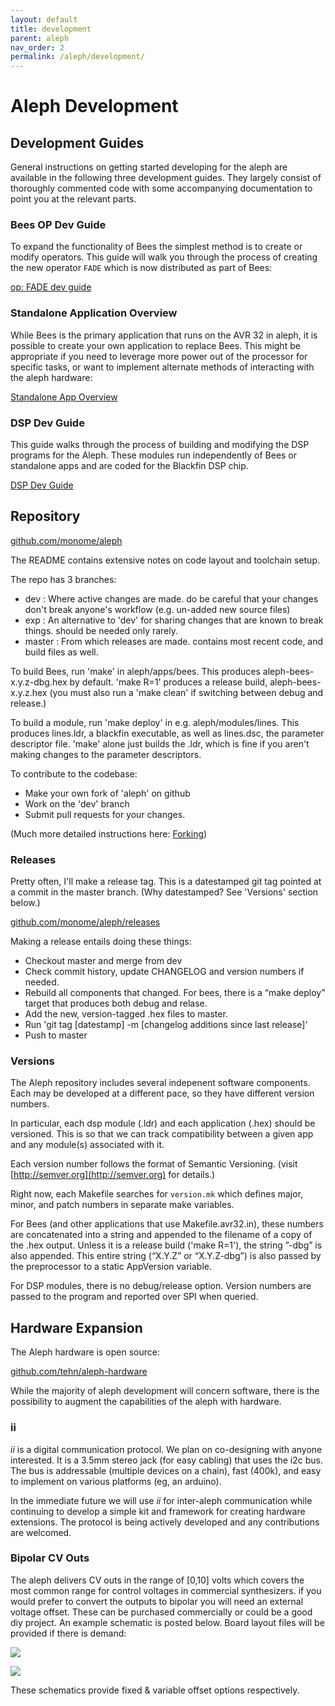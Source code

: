 ```yaml
---
layout: default
title: development
parent: aleph
nav_order: 2
permalink: /aleph/development/
---
```


# Aleph Development

## Development Guides

General instructions on getting started developing for the aleph are available in the following three development guides. They largely consist of thoroughly commented code with some accompanying documentation to point you at the relevant parts.

### Bees OP Dev Guide

To expand the functionality of Bees the simplest method is to create or modify operators. This guide will walk you through the process of creating the new operator `FADE` which is now distributed as part of Bees:

[op: FADE dev guide](/docs/aleph/dev/bees)

### Standalone Application Overview

While Bees is the primary application that runs on the AVR 32 in aleph, it is possible to create your own application to replace Bees. This might be appropriate if you need to leverage more power out of the processor for specific tasks, or want to implement alternate methods of interacting with the aleph hardware:

[Standalone App Overview](/docs/aleph/dev/app)

### DSP Dev Guide

This guide walks through the process of building and modifying the DSP programs for the Aleph. These modules run independently of Bees or standalone apps and are coded for the Blackfin DSP chip.

[DSP Dev Guide](/docs/aleph/dev/dsp)

## Repository

[github.com/monome/aleph](https://github.com/monome/aleph)

The README contains extensive notes on code layout and toolchain setup.

The repo has 3 branches:

- dev : Where active changes are made. do be careful that your changes don't break anyone's workflow (e.g. un-added new source files)
- exp : An alternative to 'dev' for sharing changes that are known to break things. should be needed only rarely.
- master : From which releases are made. contains most recent code, and build files as well.

To build Bees, run 'make' in aleph/apps/bees. This produces aleph-bees-x.y.z-dbg.hex by default. 'make R=1' produces a release build, aleph-bees-x.y.z.hex (you must also run a 'make clean' if switching between debug and release.)

To build a module, run 'make deploy' in e.g. aleph/modules/lines. This produces lines.ldr, a blackfin executable, as well as lines.dsc, the parameter descriptor file. 'make' alone just builds the .ldr, which is fine if you aren't making changes to the parameter descriptors.

To contribute to the codebase:

- Make your own fork of 'aleph' on github
- Work on the 'dev' branch
- Submit pull requests for your changes.

(Much more detailed instructions here: [Forking](/docs/aleph/forking))

### Releases

Pretty often, I'll make a release tag. This is a datestamped git tag pointed at a commit in the master branch. (Why datestamped? See 'Versions' section below.)

[github.com/monome/aleph/releases](https://github.com/monome/aleph/releases)

Making a release entails doing these things:

- Checkout master and merge from dev
- Check commit history, update CHANGELOG and version numbers if needed.
- Rebuild all components that changed. For bees, there is a “make deploy” target that produces both debug and relase.
- Add the new, version-tagged .hex files to master.
- Run 'git tag [datestamp] -m [changelog additions since last release]'
- Push to master

### Versions

The Aleph repository includes several indepenent software components. Each may be developed at a different pace, so they have different version numbers.

In particular, each dsp module (.ldr) and each application (.hex) should be versioned. This is so that we can track compatibility between a given app and any module(s) associated with it.

Each version number follows the format of Semantic Versioning. (visit [http://semver.org](http://semver.org) for details.)

Right now, each Makefile searches for `version.mk` which defines major, minor, and patch numbers in separate make variables.

For Bees (and other applications that use Makefile.avr32.in), these numbers are concatenated into a string and appended to the filename of a copy of the .hex output. Unless it is a release build ('make R=1'), the string ”-dbg” is also appended. This entire string (“X.Y.Z” or “X.Y.Z-dbg”) is also passed by the preprocessor to a static AppVersion variable.

For DSP modules, there is no debug/release option. Version numbers are passed to the program and reported over SPI when queried.

## Hardware Expansion

The Aleph hardware is open source:

[github.com/tehn/aleph-hardware](github.com/tehn/aleph-hardware)

While the majority of aleph development will concern software, there is the possibility to augment the capabilities of the aleph with hardware.

### ii

*ii* is a digital communication protocol. We plan on co-designing with anyone interested. It is a 3.5mm stereo jack (for easy cabling) that uses the i2c bus. The bus is addressable (multiple devices on a chain), fast (400k), and easy to implement on various platforms (eg, an arduino).

In the immediate future we will use *ii* for inter-aleph communication while continuing to develop a simple kit and framework for creating hardware extensions. The protocol is being actively developed and any contributions are welcomed.

### Bipolar CV Outs

The aleph delivers CV outs in the range of [0,10] volts which covers the most common range for control voltages in commercial synthesizers. if you would prefer to convert the outputs to bipolar you will need an external voltage offset. These can be purchased commercially or could be a good diy project. An example schematic is posted below. Board layout files will be provided if there is demand:

![](../images/cv-offset-fixed.png)

![](../images/cv-offset-variable.png)

These schematics provide fixed & variable offset options respectively.
